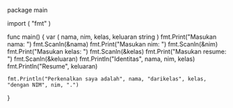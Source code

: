 package main

import (
	"fmt"
)

func main() {
	var (
		nama, nim, kelas, keluaran string
	)
	fmt.Print("Masukan nama: ")
	fmt.Scanln(&nama)
	fmt.Print("Masukan nim: ")
	fmt.Scanln(&nim)
	fmt.Print("Masukan kelas: ")
	fmt.Scanln(&kelas)
	fmt.Print("Masukan resume: ")
	fmt.Scanln(&keluaran)
	fmt.Println("Identitas", nama, nim, kelas)
	fmt.Println("Resume", keluaran)

	fmt.Println("Perkenalkan saya adalah", nama, "darikelas", kelas, "dengan NIM", nim, ".")

}
